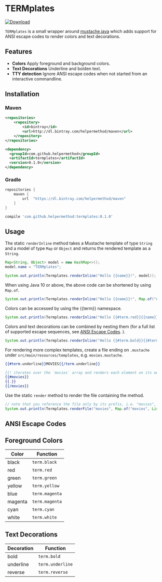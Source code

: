 # TERMplates

[![Download](https://api.bintray.com/packages/helpermethod/maven/termplates/images/download.svg)](https://bintray.com/helpermethod/maven/termplates/_latestVersion)

`TERMplates` is a small wrapper around [mustache.java](https://github.com/spullara/mustache.java) which adds support for
ANSI escape codes to render colors and text decorations.

## Features

* **Colors** Apply foreground and background colors.
* **Text Decorations** Underline and bolden text.
* **TTY detection** Ignore ANSI escape codes when not started from an interactive commandline.

## Installation

### Maven

```xml
<repositories>
    <repository>
        <id>bintray</id>
        <url>http://dl.bintray.com/helpermethod/maven</url>
    </repository>
</repositories>

<dependency>
  <groupId>com.github.helpermethod</groupId>
  <artifactId>termplates</artifactId>
  <version>0.1.0</version>
</dependency>
```

### Gradle

```groovy
repositories {
    maven {
        url  "https://dl.bintray.com/helpermethod/maven"
    }
}

compile 'com.github.helpermethod:termplates:0.1.0'
```

## Usage

The static `renderInline` method takes a Mustache template of type `String` and a model of type `Map` or `Object`
and returns the rendered template as a `String`.

```java
Map<String, Object> model = new HashMap<>();
model.name = "TERMplates";

System.out.println(Termplates.renderInline("Hello {{name}}!", model));
```

When using Java 10 or above, the above code can be shortened by using `Map.of`.

```java
System.out.println(Termplates.renderInline("Hello {{name}}!", Map.of("name", "TERMplates")));
```

Colors can be accessed by using the {{term}} namespace.

```java
System.out.println(Termplates.renderInline("Hello {{#term.red}}{{name}}{{/term.red}}", Map.of("name", "TERMplates")));
```

Colors and text decorations can be combined by nesting them (for a full list of supported escape sequences, see [ANSI Escape Codes](#ansi-escape-codes).
).

```java
System.out.println(Termplates.renderInline("Hello {{#term.bold}}{{#term.red}}{{name}}{{/term.red}}{{term.bold}}", Map.of("name", "TERMplates")));
```

For rendering more complex templates, create a file ending on `.mustache` under `src/main/resources/templates`, e.g.
`movies.mustache`.

```hbs
{{#term.underline}}MOVIES{{/term.underline}}

{{! iterates over the `movies` array and renders each element on its own line }}
{{#movies}}
{{.}}
{{/movies}}
```

Use the static `render` method to render the file containing the method.

```java
// note that you reference the file only by its prefix, i.e. "movies", not "movies.mustache"
System.out.println(Termplates.renderFile("movies", Map.of("movies", List.of("Evil Dead", "Evil Dead 2", "Army Of Darkness"))));
```

## ANSI Escape Codes

## Foreground Colors

| Color | Function |
| --- | --- |
| black | `term.black` |
| red | `term.red` |
| green | `term.green` |
| yellow | `term.yellow` |
| blue | `term.magenta` |
| magenta | `term.magenta` |
| cyan | `term.cyan` |
| white | `term.white` |

## Text Decorations

| Decoration | Function |
| --- | --- |
| bold | `term.bold` |
| underline | `term.underline` |
| reverse | `term.reverse` |
